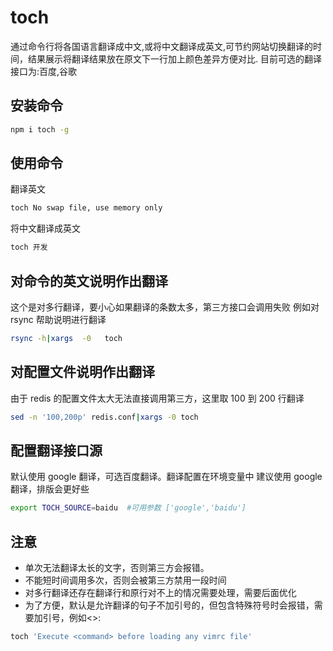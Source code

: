 # toch

通过命令行将各国语言翻译成中文,或将中文翻译成英文,可节约网站切换翻译的时间，结果展示将翻译结果放在原文下一行加上颜色差异方便对比.
目前可选的翻译接口为:百度,谷歌

## 安装命令

```bash
npm i toch -g
```

## 使用命令

翻译英文

```bash
toch No swap file, use memory only
```

将中文翻译成英文

```bash
toch 开发
```

## 对命令的英文说明作出翻译

这个是对多行翻译，要小心如果翻译的条数太多，第三方接口会调用失败
例如对 rsync 帮助说明进行翻译

```bash
rsync -h|xargs  -0   toch
```

## 对配置文件说明作出翻译

由于 redis 的配置文件太大无法直接调用第三方，这里取 100 到 200 行翻译

```bash
sed -n '100,200p' redis.conf|xargs -0 toch
```

## 配置翻译接口源

默认使用 google 翻译，可选百度翻译。翻译配置在环境变量中
建议使用 google 翻译，排版会更好些

```bash
export TOCH_SOURCE=baidu  #可用参数 ['google','baidu']
```

## 注意

- 单次无法翻译太长的文字，否则第三方会报错。
- 不能短时间调用多次，否则会被第三方禁用一段时间
- 对多行翻译还存在翻译行和原行对不上的情况需要处理，需要后面优化
- 为了方便，默认是允许翻译的句子不加引号的，但包含特殊符号时会报错，需要加引号，例如<>:

```bash
toch 'Execute <command> before loading any vimrc file'
```

